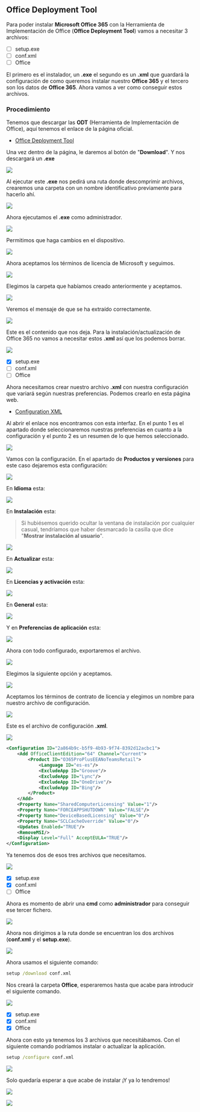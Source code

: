 
## Office Deployment Tool

Para poder instalar **Microsoft Office 365** con la Herramienta de Implementación de Office (**Office Deployment Tool**) vamos a necesitar 3 archivos:

- [ ] setup.exe
- [ ] conf.xml
- [ ] Office

El primero es el instalador, un **.exe** el segundo es un **.xml** que guardará la configuración de como queremos instalar nuestro **Office 365** y el tercero son los datos de **Office 365**. Ahora vamos a ver como conseguir estos archivos.

### Procedimiento

Tenemos que descargar las **ODT** (Herramienta de Implementación de Office), aquí tenemos el enlace de la página oficial.

- [Office Deployment Tool](https://www.microsoft.com/en-us/download/details.aspx?id=49117)

Una vez dentro de la página, le daremos al botón de "**Download**". Y nos descargará un **.exe**

![](/imagenes/foto1.png)

Al ejecutar este **.exe** nos pedirá una ruta donde descomprimir archivos, crearemos una carpeta con un nombre identificativo previamente para hacerlo ahí.

![](/imagenes/foto2.png)

Ahora ejecutamos el **.exe** como administrador.

![](/imagenes/foto3.png)

Permitimos que haga cambios en el dispositivo.

![](/imagenes/foto4.png)

Ahora aceptamos los términos de licencia de Microsoft y seguimos.

![](/imagenes/foto5.png)

Elegimos la carpeta que habíamos creado anteriormente y aceptamos.

![](/imagenes/foto6.png)

Veremos el mensaje de que se ha extraído correctamente.

![](/imagenes/foto7.png)

Este es el contenido que nos deja. Para la instalación/actualización de Office 365 no vamos a necesitar estos **.xml** así que los podemos borrar.

![](/imagenes/foto8.png)

- [x] setup.exe
- [ ] conf.xml
- [ ] Office

Ahora necesitamos crear nuestro archivo **.xml** con nuestra configuración que variará según nuestras preferencias. Podemos crearlo en esta página web.

- [Configuration XML](https://config.office.com/deploymentsettings)

Al abrir el enlace nos encontramos con esta interfaz. En el punto 1 es el apartado donde seleccionaremos nuestras preferencias en cuanto a la configuración y el punto 2 es un resumen de lo que hemos seleccionado.

![](/imagenes/foto9.png)

Vamos con la configuración. En el apartado de **Productos y versiones** para este caso dejaremos esta configuración:

![](/imagenes/foto10.png)

En **Idioma** esta:

![](/imagenes/foto11.png)

En **Instalación** esta:
> Si hubiésemos querido ocultar la ventana de instalación por cualquier casual, tendríamos que haber desmarcado la casilla que dice "**Mostrar instalación al usuario**".

![](/imagenes/foto12.png)

En **Actualizar** esta:

![](/imagenes/foto13.png)

En **Licencias y activación** esta:

![](/imagenes/foto14.png)

En **General** esta:

![](/imagenes/foto15.png)

Y en **Preferencias de aplicación** esta:

![](/imagenes/foto16.png)

Ahora con todo configurado, exportaremos el archivo.

![](/imagenes/foto17.png)

Elegimos la siguiente opción y aceptamos.

![](/imagenes/foto18.png)

Aceptamos los términos de contrato de licencia y elegimos un nombre para nuestro archivo de configuración.

![](/imagenes/foto19.png)

Este es el archivo de configuración **.xml**.

![](/imagenes/foto20.png)

```xml
<Configuration ID="2a864b9c-b5f9-4b93-9f74-8392d12acbc1">
	<Add OfficeClientEdition="64" Channel="Current">
		<Product ID="O365ProPlusEEANoTeamsRetail">
			<Language ID="es-es"/>
			<ExcludeApp ID="Groove"/>
			<ExcludeApp ID="Lync"/>
			<ExcludeApp ID="OneDrive"/>
			<ExcludeApp ID="Bing"/>
		</Product>
	</Add>
	<Property Name="SharedComputerLicensing" Value="1"/>
	<Property Name="FORCEAPPSHUTDOWN" Value="FALSE"/>
	<Property Name="DeviceBasedLicensing" Value="0"/>
	<Property Name="SCLCacheOverride" Value="0"/>
	<Updates Enabled="TRUE"/>
	<RemoveMSI/>
	<Display Level="Full" AcceptEULA="TRUE"/>
</Configuration>
```

Ya tenemos dos de esos tres archivos que necesitamos.

![](/imagenes/foto21.png)

- [x] setup.exe
- [x] conf.xml
- [ ] Office

Ahora es momento de abrir una **cmd** como **administrador** para conseguir ese tercer fichero.

![](/imagenes/foto22.png)

Ahora nos dirigimos a la ruta donde se encuentran los dos archivos (**conf.xml** y el **setup.exe**).

![](/imagenes/foto23.png)

Ahora usamos el siguiente comando:

```cmd
setup /download conf.xml
```

Nos creará la carpeta **Office**, esperaremos hasta que acabe para introducir el siguiente comando.

![](/imagenes/foto24.png)

- [x] setup.exe
- [x] conf.xml
- [x] Office

Ahora con esto ya tenemos los 3 archivos que necesitábamos. Con el siguiente comando podríamos instalar o actualizar la aplicación.

```cmd
setup /configure conf.xml
```

![](/imagenes/foto25.png)

Solo quedaría esperar a que acabe de instalar ¡Y ya lo tendremos!

![](/imagenes/foto26.png)

![](/imagenes/foto27.png)

